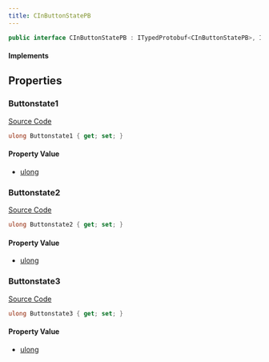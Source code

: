 ```yaml
---
title: CInButtonStatePB
---
```


```csharp
public interface CInButtonStatePB : ITypedProtobuf<CInButtonStatePB>, INativeHandle
```

#### Implements

## Properties

### Buttonstate1

[Source Code](https://github.com/swiftly-solution/swiftlys2/blob/beta/managed/src/SwiftlyS2.Generated/Protobufs/Interfaces/CInButtonStatePB.cs#L13)

```csharp
ulong Buttonstate1 { get; set; }
```

#### Property Value

- [ulong](https://learn.microsoft.com/dotnet/api/system.uint64)

### Buttonstate2

[Source Code](https://github.com/swiftly-solution/swiftlys2/blob/beta/managed/src/SwiftlyS2.Generated/Protobufs/Interfaces/CInButtonStatePB.cs#L16)

```csharp
ulong Buttonstate2 { get; set; }
```

#### Property Value

- [ulong](https://learn.microsoft.com/dotnet/api/system.uint64)

### Buttonstate3

[Source Code](https://github.com/swiftly-solution/swiftlys2/blob/beta/managed/src/SwiftlyS2.Generated/Protobufs/Interfaces/CInButtonStatePB.cs#L19)

```csharp
ulong Buttonstate3 { get; set; }
```

#### Property Value

- [ulong](https://learn.microsoft.com/dotnet/api/system.uint64)


